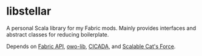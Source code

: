 # libstellar

A personal Scala library for my Fabric mods. Mainly provides interfaces and abstract classes for reducing boilerplate. 

Depends on [Fabric API](https://github.com/FabricMC/fabric), [owo-lib](https://github.com/wisp-forest/owo-lib), [CICADA](https://github.com/enjarai/cicada-lib), and [Scalable Cat's Force](https://github.com/Kotori316/SLP-fabric). 
